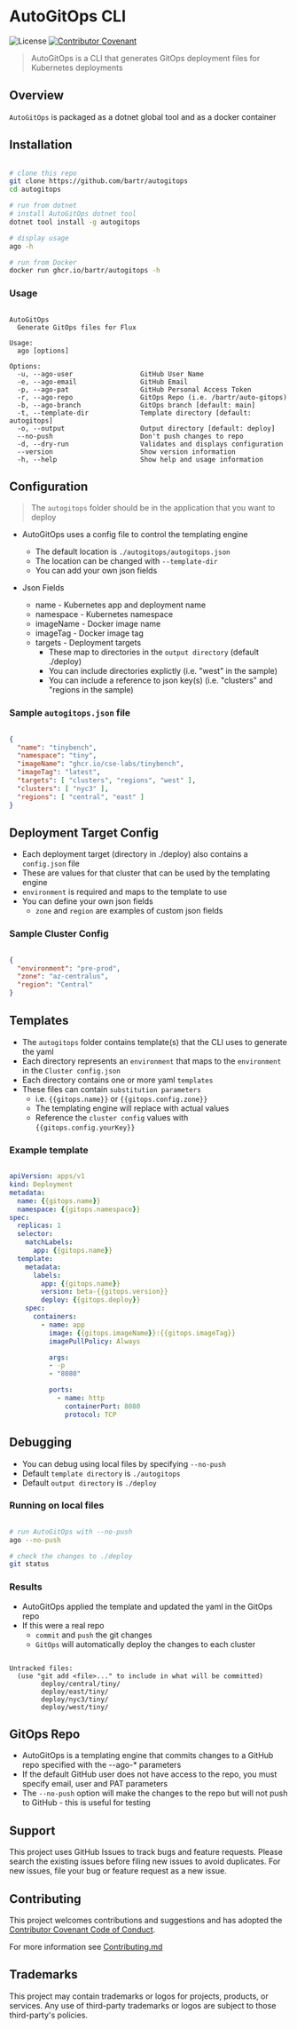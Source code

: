 # AutoGitOps CLI

![License](https://img.shields.io/badge/license-MIT-green.svg)
[![Contributor Covenant](https://img.shields.io/badge/Contributor%20Covenant-2.1-4baaaa.svg)](code_of_conduct.md)

> AutoGitOps is a CLI that generates GitOps deployment files for Kubernetes deployments

## Overview

`AutoGitOps` is packaged as a dotnet global tool and as a docker container

## Installation

```bash

# clone this repo
git clone https://github.com/bartr/autogitops
cd autogitops

# run from dotnet
# install AutoGitOps dotnet tool
dotnet tool install -g autogitops

# display usage
ago -h

# run from Docker
docker run ghcr.io/bartr/autogitops -h

```

### Usage

```text

AutoGitOps
  Generate GitOps files for Flux

Usage:
  ago [options]

Options:
  -u, --ago-user                 GitHub User Name
  -e, --ago-email                GitHub Email
  -p, --ago-pat                  GitHub Personal Access Token
  -r, --ago-repo                 GitOps Repo (i.e. /bartr/auto-gitops)
  -b, --ago-branch               GitOps branch [default: main]
  -t, --template-dir             Template directory [default: autogitops]
  -o, --output                   Output directory [default: deploy]
  --no-push                      Don't push changes to repo
  -d, --dry-run                  Validates and displays configuration
  --version                      Show version information
  -h, --help                     Show help and usage information

```

## Configuration

> The `autogitops` folder should be in the application that you want to deploy

- AutoGitOps uses a config file to control the templating engine
  - The default location is `./autogitops/autogitops.json`
  - The location can be changed with `--template-dir`
  - You can add your own json fields

- Json Fields
  - name - Kubernetes app and deployment name
  - namespace - Kubernetes namespace
  - imageName - Docker image name
  - imageTag - Docker image tag
  - targets - Deployment targets
    - These map to directories in the `output directory` (default ./deploy)
    - You can include directories explictly (i.e. "west" in the sample)
    - You can include a reference to json key(s) (i.e. "clusters" and "regions in the sample)

### Sample `autogitops.json` file

```json

{
  "name": "tinybench",
  "namespace": "tiny",
  "imageName": "ghcr.io/cse-labs/tinybench",
  "imageTag": "latest",
  "targets": [ "clusters", "regions", "west" ],
  "clusters": [ "nyc3" ],
  "regions": [ "central", "east" ]
}

```

## Deployment Target Config

- Each deployment target (directory in ./deploy) also contains a `config.json` file
- These are values for that cluster that can be used by the templating engine
- `environment` is required and maps to the template to use
- You can define your own json fields
  - `zone` and `region` are examples of custom json fields

### Sample Cluster Config

```json

{
  "environment": "pre-prod",
  "zone": "az-centralus",
  "region": "Central"
}

```

## Templates

- The `autogitops` folder contains template(s) that the CLI uses to generate the yaml
- Each directory represents an `environment` that maps to the `environment` in the `Cluster config.json`
- Each directory contains one or more yaml `templates`
- These files can contain `substitution parameters`
  - i.e. `{{gitops.name}}` or `{{gitops.config.zone}}`
  - The templating engine will replace with actual values
  - Reference the `cluster config` values with `{{gitops.config.yourKey}}`

### Example template

```yaml

apiVersion: apps/v1
kind: Deployment
metadata:
  name: {{gitops.name}}
  namespace: {{gitops.namespace}}
spec:
  replicas: 1
  selector:
    matchLabels:
      app: {{gitops.name}}
  template:
    metadata:
      labels:
        app: {{gitops.name}}
        version: beta-{{gitops.version}}
        deploy: {{gitops.deploy}}
    spec:
      containers:
        - name: app
          image: {{gitops.imageName}}:{{gitops.imageTag}}
          imagePullPolicy: Always

          args: 
          - -p
          - "8080"

          ports:
            - name: http
              containerPort: 8080
              protocol: TCP

```

## Debugging

- You can debug using local files by specifying `--no-push`
- Default `template directory` is `./autogitops`
- Default `output directory` is `./deploy`

### Running on local files

```bash

# run AutoGitOps with --no-push
ago --no-push

# check the changes to ./deploy
git status

```

### Results

- AutoGitOps applied the template and updated the yaml in the GitOps repo
- If this were a real repo
  - `commit` and `push` the git changes
  - `GitOps` will automatically deploy the changes to each cluster

```text

Untracked files:
  (use "git add <file>..." to include in what will be committed)
        deploy/central/tiny/
        deploy/east/tiny/
        deploy/nyc3/tiny/
        deploy/west/tiny/

```

## GitOps Repo

- AutoGitOps is a templating engine that commits changes to a GitHub repo specified with the --ago-* parameters
- If the default GitHub user does not have access to the repo, you must specify email, user and PAT parameters
- The `--no-push` option will make the changes to the repo but will not push to GitHub - this is useful for testing

## Support

This project uses GitHub Issues to track bugs and feature requests. Please search the existing issues before filing new issues to avoid duplicates.  For new issues, file your bug or feature request as a new issue.

## Contributing

This project welcomes contributions and suggestions and has adopted the [Contributor Covenant Code of Conduct](https://www.contributor-covenant.org/version/2/1/code_of_conduct.html).

For more information see [Contributing.md](./.github/CONTRIBUTING.md)

## Trademarks

This project may contain trademarks or logos for projects, products, or services. Any use of third-party trademarks or logos are subject to those third-party's policies.
